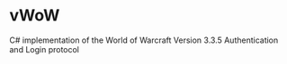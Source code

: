 # vWoW


C# implementation of the World of Warcraft Version 3.3.5 Authentication and Login protocol
